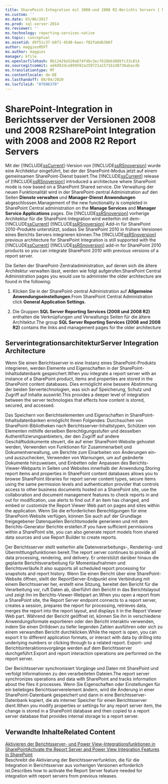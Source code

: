 ```yaml
---
title: SharePoint-Integration mit 2008-und 2008 R2-Berichts Servern | Microsoft-Dokumentation
ms.custom: ''
ms.date: 03/06/2017
ms.prod: sql-server-2014
ms.reviewer: ''
ms.technology: reporting-services-native
ms.topic: conceptual
ms.assetid: d9f51c37-b071-45d0-baec-f82fa6db366f
author: maggiesMSFT
ms.author: maggies
manager: kfile
ms.openlocfilehash: 0b12429a520a674f4bc3ec7626bb3885fc33c814
ms.sourcegitcommit: ad4d92dce894592a259721a1571b1d8736abacdb
ms.translationtype: MT
ms.contentlocale: de-DE
ms.lasthandoff: 08/04/2020
ms.locfileid: "87696378"
---
```

# <a name="sharepoint-integration-with-2008-and-2008-r2--report-servers"></a><span data-ttu-id="3c1eb-102">SharePoint-Integration in Berichtsserver der Versionen 2008 und 2008 R2</span><span class="sxs-lookup"><span data-stu-id="3c1eb-102">SharePoint Integration with 2008 and 2008 R2  Report Servers</span></span>
  <span data-ttu-id="3c1eb-103">Mit der [!INCLUDE[ssCurrent](../includes/sscurrent-md.md)]-Version von [!INCLUDE[ssRSnoversion](../includes/ssrsnoversion-md.md)] wurde eine Architektur eingeführt, bei der der SharePoint-Modus jetzt auf einem gemeinsamen SharePoint-Dienst basiert.</span><span class="sxs-lookup"><span data-stu-id="3c1eb-103">The [!INCLUDE[ssCurrent](../includes/sscurrent-md.md)] release of [!INCLUDE[ssRSnoversion](../includes/ssrsnoversion-md.md)] introduced a architecture where SharePoint mode is now based on a SharePoint Shared service.</span></span> <span data-ttu-id="3c1eb-104">Die Verwaltung der neuen Funktionalität wird in der SharePoint-zentral Administration auf den Seiten **Dienste verwalten** und **Manager-Dienst Anwendungen** abgeschlossen.</span><span class="sxs-lookup"><span data-stu-id="3c1eb-104">Management of the new functionality is completed in SharePoint Central administration on the **Manage Services** and **Manager Service Applications** pages.</span></span> <span data-ttu-id="3c1eb-105">Die [!INCLUDE[ssRSnoversion](../includes/ssrsnoversion-md.md)] vorherige Architektur für die SharePoint-Integration wird weiterhin mit dem- [!INCLUDE[ssCurrent](../includes/sscurrent-md.md)] [!INCLUDE[ssRSnoversion](../includes/ssrsnoversion-md.md)] Add-in für SharePoint 2010-Produkte unterstützt, sodass Sie SharePoint 2010 in frühere Versionen eines Berichts Servers integrieren können.</span><span class="sxs-lookup"><span data-stu-id="3c1eb-105">The [!INCLUDE[ssRSnoversion](../includes/ssrsnoversion-md.md)] previous architecture for SharePoint Integration is still supported with the [!INCLUDE[ssCurrent](../includes/sscurrent-md.md)] [!INCLUDE[ssRSnoversion](../includes/ssrsnoversion-md.md)] add-in for SharePoint 2010 products so you can integrate SharePoint 2010 with previous versions of a report server.</span></span>  
  
 <span data-ttu-id="3c1eb-106">Die Seiten der SharePoint-Zentraladministration, auf denen sich die ältere Architektur verwalten lässt, werden wie folgt aufgerufen:</span><span class="sxs-lookup"><span data-stu-id="3c1eb-106">SharePoint Central Administration pages you would use to administer the older architecture are found in the following:</span></span>  
  
1.  <span data-ttu-id="3c1eb-107">Klicken Sie in der SharePoint-zentral Administration auf **Allgemeine Anwendungseinstellungen**.</span><span class="sxs-lookup"><span data-stu-id="3c1eb-107">From SharePoint Central Administration click **General Application Settings**.</span></span>  
  
2.  <span data-ttu-id="3c1eb-108">Die Gruppen **SQL Server Reporting Services (2008 und 2008 R2)** enthalten die Verknüpfungen und Verwaltungs Seiten für die ältere Architektur.</span><span class="sxs-lookup"><span data-stu-id="3c1eb-108">The group **SQL Server Reporting Services (2008 and 2008 R2)** contains the links and management pages for the older architecture</span></span>  
  
## <a name="server-integration-architecture"></a><span data-ttu-id="3c1eb-109">Serverintegrationsarchitektur</span><span class="sxs-lookup"><span data-stu-id="3c1eb-109">Server Integration Architecture</span></span>  
 <span data-ttu-id="3c1eb-110">Wenn Sie einen Berichtsserver in eine Instanz eines SharePoint-Produkts integrieren, werden Elemente und Eigenschaften in der SharePoint-Inhaltsdatenbank gespeichert.</span><span class="sxs-lookup"><span data-stu-id="3c1eb-110">When you integrate a report server with an instance of a SharePoint product, items and properties are stored in the SharePoint content databases.</span></span> <span data-ttu-id="3c1eb-111">Dies ermöglicht eine bessere Abstimmung der beiden Servertechnologien, was sich auf Speicherung, Schutz und Zugriff auf Inhalte auswirkt.</span><span class="sxs-lookup"><span data-stu-id="3c1eb-111">This provides a deeper level of integration between the server technologies that effects how content is stored, secured, and accessed.</span></span>  
  
 <span data-ttu-id="3c1eb-112">Das Speichern von Berichtselementen und Eigenschaften in SharePoint-Inhaltsdatenbanken ermöglicht Ihnen Folgendes: Durchsuchen von SharePoint-Bibliotheken nach Berichtsserver-Inhaltstypen, Schützen von Elementen mithilfe derselben Berechtigungsstufen und desselben Authentifizierungsanbieters, der den Zugriff auf andere Geschäftsdokumente steuert, die auf einer SharePoint-Website gehostet werden, Verwenden von Funktionen für Zusammenarbeit und Dokumentverwaltung, um Berichte zum Einarbeiten von Änderungen ein- und auszuchecken, Verwenden von Warnungen, um auf geänderte Dokumente hinzuweisen, und Einbetten oder Anpassen des Berichts-Viewer-Webparts in Seiten und Websites innerhalb der Anwendung.</span><span class="sxs-lookup"><span data-stu-id="3c1eb-112">Storing report items and properties in SharePoint content databases allows you to browse SharePoint libraries for report server content types, secure items using the same permission levels and authentication provider that controls access to other business documents hosted on a SharePoint site, use the collaboration and document management features to check reports in and out for modification, use alerts to find out if an item has changed, and embed or customize the Report Viewer Web part on pages and sites within the application.</span></span> <span data-ttu-id="3c1eb-113">Wenn Sie die erforderlichen Berechtigungen für eine SharePoint-Website verfügen, können Sie auch auf der Grundlage freigegebener Datenquellen Berichtsmodelle generieren und mit dem Berichts-Generator Berichte erstellen.</span><span class="sxs-lookup"><span data-stu-id="3c1eb-113">If you have sufficient permissions within a SharePoint site, you can also generate report models from shared data sources and use Report Builder to create reports.</span></span>  
  
 <span data-ttu-id="3c1eb-114">Der Berichtsserver stellt weiterhin alle Datenverarbeitungs-, Rendering- und Übermittlungsfunktionen bereit.</span><span class="sxs-lookup"><span data-stu-id="3c1eb-114">The report server continues to provide all data processing, rendering, and delivery.</span></span> <span data-ttu-id="3c1eb-115">Er unterstützt darüber hinaus die geplante Berichtsverarbeitung für Momentaufnahmen und Berichtsverläufe.</span><span class="sxs-lookup"><span data-stu-id="3c1eb-115">It also supports all scheduled report processing for snapshots and report history.</span></span> <span data-ttu-id="3c1eb-116">Wenn Sie einen Bericht über eine SharePoint-Website öffnen, stellt der ReportServer-Endpunkt eine Verbindung mit einem Berichtsserver her, erstellt eine Sitzung, bereitet den Bericht für die Verarbeitung vor, ruft Daten ab, überführt den Bericht in das Berichtslayout und zeigt ihn im Berichts-Viewer-Webpart an.</span><span class="sxs-lookup"><span data-stu-id="3c1eb-116">When you open a report from a SharePoint site, the Report Server endpoint connects to a report server, creates a session, prepares the report for processing, retrieves data, merges the report into the report layout, and displays it in the Report Viewer Web part.</span></span> <span data-ttu-id="3c1eb-117">Während der Bericht geöffnet ist, können Sie ihn in verschiedene Anwendungsformate exportieren oder den Bericht interaktiv verwenden, indem Sie einen Drilldown zu tiefer liegenden Zahlen ausführen oder sich zu einem verwandten Bericht durchklicken.</span><span class="sxs-lookup"><span data-stu-id="3c1eb-117">While the report is open, you can export it to different application formats, or interact with data by drilling into underlying numbers or clicking through to a related report.</span></span> <span data-ttu-id="3c1eb-118">Export- und Berichtsinteraktionsvorgänge werden auf dem Berichtsserver durchgeführt.</span><span class="sxs-lookup"><span data-stu-id="3c1eb-118">Export and report interaction operations are performed on the report server.</span></span>  
  
 <span data-ttu-id="3c1eb-119">Der Berichtsserver synchronisiert Vorgänge und Daten mit SharePoint und verfolgt Informationen zu den verarbeiteten Dateien.</span><span class="sxs-lookup"><span data-stu-id="3c1eb-119">The report server synchronizes operations and data with SharePoint and tracks information about the files it processes.</span></span> <span data-ttu-id="3c1eb-120">Wenn Sie Eigenschaften oder Einstellungen für ein beliebiges Berichtsserverelement ändern, wird die Änderung in einer SharePoint-Datenbank gespeichert und dann in eine Berichtsserver-Datenbank kopiert, die als interner Speicher für einen Berichtsserver dient.</span><span class="sxs-lookup"><span data-stu-id="3c1eb-120">When you modify properties or settings for any report server item, the change is stored in a SharePoint database and then copied to a report server database that provides internal storage to a report server.</span></span>  
  
## <a name="related-content"></a><span data-ttu-id="3c1eb-121">Verwandte Inhalte</span><span class="sxs-lookup"><span data-stu-id="3c1eb-121">Related Content</span></span>  
 [<span data-ttu-id="3c1eb-122">Aktivieren der Berichtsserver- und Power View-Integrationsfunktionen in SharePoint</span><span class="sxs-lookup"><span data-stu-id="3c1eb-122">Activate the Report Server and Power View Integration Features in SharePoint</span></span>](activate-the-report-server-and-power-view-integration-features-in-sharepoint.md)  
 <span data-ttu-id="3c1eb-123">Beschreibt die Aktivierung der Berichtsserverfunktion, die für die Integration in Berichtsserver aus vorherigen Versionen erforderlich ist.</span><span class="sxs-lookup"><span data-stu-id="3c1eb-123">Describes how to activate the Report Server feature needed for integration with report servers from previous releases.</span></span>  
  
  
